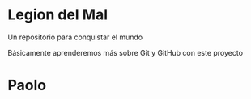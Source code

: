 # Legion del Mal
Un repositorio para conquistar el mundo

Básicamente aprenderemos más sobre Git y GitHub con este proyecto


# Paolo

